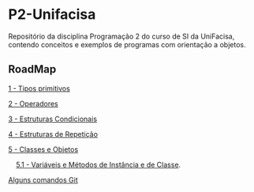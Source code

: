 # P2-Unifacisa

Repositório da disciplina Programação 2 do curso de SI da UniFacisa, contendo conceitos e exemplos de programas com orientação a objetos.

## RoadMap

[1 - Tipos primitivos](conteudos/TiposPrimitivos.md)

[2 - Operadores](conteudos/Operadores.md)

[3 - Estruturas Condicionais](conteudos/EstruturasCondicionais.md)

[4 - Estruturas de Repetição](conteudos/EstruturasDeRepeticao.md)

[5 - Classes e Objetos](conteudos/ClassesEObjetos.md)

&nbsp;  &nbsp;  [5.1 - Variáveis e Métodos de Instância e de Classe](conteudo/VariaveisEMetodosDeInstanciaEDeClasse.md).

[Alguns comandos Git](https://gist.github.com/eduardolfalcao/27ae2effd7fd19dccaf4df2200c6fdcd)
